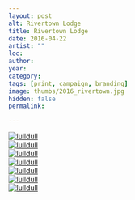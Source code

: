 ```yaml
---
layout: post
alt: Rivertown Lodge
title: Rivertown Lodge
date: 2016-04-22
artist: ""
loc: 
author: 
year: 
category: 
tags: [print, campaign, branding]
image: thumbs/2016_rivertown.jpg
hidden: false
permalink:

---
```




<div class="post_image">
	<a href="{{ site.baseurl }}/images/posts/2016_rivertown/001.jpg" target="_blank">
	<img src="{{ site.baseurl }}/images/posts/2016_rivertown/001.jpg" alt="lulldull"></a>
</div>

<div class="post_image">
	<a href="{{ site.baseurl }}/images/posts/2016_rivertown/002.jpg" target="_blank">
	<img src="{{ site.baseurl }}/images/posts/2016_rivertown/002.jpg" alt="lulldull"></a>
</div>

<div class="post_image">
	<a href="{{ site.baseurl }}/images/posts/2016_rivertown/003.jpg" target="_blank">
	<img src="{{ site.baseurl }}/images/posts/2016_rivertown/003.jpg" alt="lulldull"></a>
</div>

<div class="post_image">
	<a href="{{ site.baseurl }}/images/posts/2016_rivertown/004.jpg" target="_blank">
	<img src="{{ site.baseurl }}/images/posts/2016_rivertown/004.jpg" alt="lulldull"></a>
</div>

<div class="post_image">
	<a href="{{ site.baseurl }}/images/posts/2016_rivertown/005.jpg" target="_blank">
	<img src="{{ site.baseurl }}/images/posts/2016_rivertown/005.jpg" alt="lulldull"></a>
</div>

<div class="post_image">
	<a href="{{ site.baseurl }}/images/posts/2016_rivertown/006.jpg" target="_blank">
	<img src="{{ site.baseurl }}/images/posts/2016_rivertown/006.jpg" alt="lulldull"></a>
</div>

<div class="post_image">
	<a href="{{ site.baseurl }}/images/posts/2016_rivertown/007.jpg" target="_blank">
	<img src="{{ site.baseurl }}/images/posts/2016_rivertown/007.jpg" alt="lulldull"></a>
</div>



